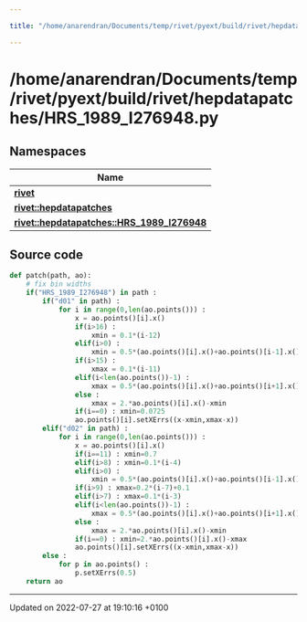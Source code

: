 ```yaml
---

title: "/home/anarendran/Documents/temp/rivet/pyext/build/rivet/hepdatapatches/HRS_1989_I276948.py"

---
```


# /home/anarendran/Documents/temp/rivet/pyext/build/rivet/hepdatapatches/HRS_1989_I276948.py



## Namespaces

| Name           |
| -------------- |
| **[rivet](http://example.org/namespaces/namespacerivet/)**  |
| **[rivet::hepdatapatches](http://example.org/namespaces/namespacerivet_1_1hepdatapatches/)**  |
| **[rivet::hepdatapatches::HRS_1989_I276948](http://example.org/namespaces/namespacerivet_1_1hepdatapatches_1_1hrs__1989__i276948/)**  |




## Source code

```python
def patch(path, ao):
    # fix bin widths
    if("HRS_1989_I276948") in path :
        if("d01" in path) :
            for i in range(0,len(ao.points())) :
                x = ao.points()[i].x()
                if(i>16) :
                    xmin = 0.1*(i-12)
                elif(i>0) :
                    xmin = 0.5*(ao.points()[i].x()+ao.points()[i-1].x())
                if(i>15) :
                    xmax = 0.1*(i-11)
                elif(i<len(ao.points())-1) :
                    xmax = 0.5*(ao.points()[i].x()+ao.points()[i+1].x())
                else :
                    xmax = 2.*ao.points()[i].x()-xmin
                if(i==0) : xmin=0.0725
                ao.points()[i].setXErrs((x-xmin,xmax-x))
        elif("d02" in path) :
            for i in range(0,len(ao.points())) :
                x = ao.points()[i].x()
                if(i==11) : xmin=0.7
                elif(i>8) : xmin=0.1*(i-4)
                elif(i>0) :
                    xmin = 0.5*(ao.points()[i].x()+ao.points()[i-1].x())
                if(i>9) : xmax=0.2*(i-7)+0.1
                elif(i>7) : xmax=0.1*(i-3)
                elif(i<len(ao.points())-1) :
                    xmax = 0.5*(ao.points()[i].x()+ao.points()[i+1].x())
                else :
                    xmax = 2.*ao.points()[i].x()-xmin
                if(i==0) : xmin=2.*ao.points()[i].x()-xmax
                ao.points()[i].setXErrs((x-xmin,xmax-x))
        else :
            for p in ao.points() :
                p.setXErrs(0.5)
    return ao
```


-------------------------------

Updated on 2022-07-27 at 19:10:16 +0100
